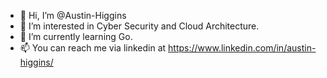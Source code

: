 - 👋 Hi, I’m @Austin-Higgins
- 👀 I’m interested in Cyber Security and Cloud Architecture.
- 🌱 I’m currently learning Go.
- 📫 You can reach me via linkedin at https://www.linkedin.com/in/austin-higgins/

<!---
Austin-Higgins/Austin-Higgins is a ✨ special ✨ repository because its `README.md` (this file) appears on your GitHub profile.
You can click the Preview link to take a look at your changes.
--->
